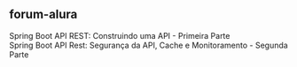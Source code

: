 ## forum-alura
Spring Boot API REST: Construindo uma API - Primeira Parte
<br>
Spring Boot API Rest: Segurança da API, Cache e Monitoramento - Segunda Parte
